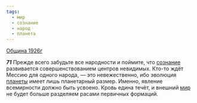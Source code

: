 ```yaml
---
tags:
  - мир
  - сознание
  - народ
  - планета
---
```


[Община 1926г](https://127.0.0.1:4002/agni/1926)

___71___
Прежде всего забудьте все народности и поймите, что [сознание](../../../tags/#сознание) развивается совершенствованием центров невидимых. Кто-то ждёт Мессию для одного народа, — это невежественно, ибо эволюция [планеты](../../../tags/#планета) имеет лишь планетарный размер. Именно, явление всемирности должно быть усвоено. Кровь едина течёт, и внешний [мир](../../../tags/#мир) не будет больше разделяем расами первичных формаций.   

